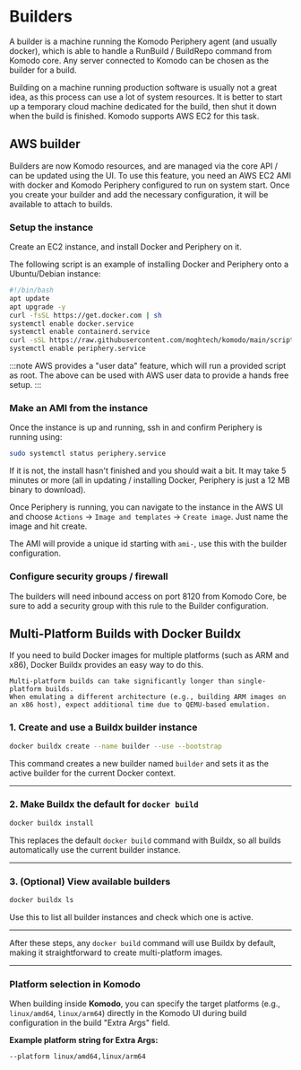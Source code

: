 # Builders

A builder is a machine running the Komodo Periphery agent (and usually docker), which is able to handle a RunBuild / BuildRepo command from Komodo core. Any server connected to Komodo can be chosen as the builder for a build.

Building on a machine running production software is usually not a great idea, as this process can use a lot of system resources. It is better to start up a temporary cloud machine dedicated for the build, then shut it down when the build is finished. Komodo supports AWS EC2 for this task.

## AWS builder

Builders are now Komodo resources, and are managed via the core API / can be updated using the UI.
To use this feature, you need an AWS EC2 AMI with docker and Komodo Periphery configured to run on system start.
Once you create your builder and add the necessary configuration, it will be available to attach to builds.

### Setup the instance

Create an EC2 instance, and install Docker and Periphery on it.

The following script is an example of installing Docker and Periphery onto a Ubuntu/Debian instance:
```sh
#!/bin/bash
apt update
apt upgrade -y
curl -fsSL https://get.docker.com | sh
systemctl enable docker.service
systemctl enable containerd.service
curl -sSL https://raw.githubusercontent.com/moghtech/komodo/main/scripts/setup-periphery.py | HOME=/root python3
systemctl enable periphery.service
```

:::note
AWS provides a "user data" feature, which will run a provided script as root. The above can be used with AWS user data
to provide a hands free setup.
:::

### Make an AMI from the instance

Once the instance is up and running, ssh in and confirm Periphery is running using: 

```sh
sudo systemctl status periphery.service
```

If it is not, the install hasn't finished and you should wait a bit. It may take 5 minutes or more (all in updating / installing Docker, Periphery is just a 12 MB binary to download).

Once Periphery is running, you can navigate to the instance in the AWS UI and choose `Actions` -> `Image and templates` -> `Create image`. Just name the image and hit create.

The AMI will provide a unique id starting with `ami-`, use this with the builder configuration.

### Configure security groups / firewall
The builders will need inbound access on port 8120 from Komodo Core, be sure to add a security group with this rule to the Builder configuration.

## Multi-Platform Builds with Docker Buildx

If you need to build Docker images for multiple platforms (such as ARM and x86), Docker Buildx provides an easy way to do this.


    Multi-platform builds can take significantly longer than single-platform builds.  
    When emulating a different architecture (e.g., building ARM images on an x86 host), expect additional time due to QEMU-based emulation.


### 1. Create and use a Buildx builder instance
```sh
docker buildx create --name builder --use --bootstrap
```
This command creates a new builder named `builder` and sets it as the active builder for the current Docker context.

---

### 2. Make Buildx the default for `docker build`
```sh
docker buildx install
```
This replaces the default `docker build` command with Buildx, so all builds automatically use the current builder instance.

---

### 3. (Optional) View available builders
```sh
docker buildx ls
```
Use this to list all builder instances and check which one is active.

---

After these steps, any `docker build` command will use Buildx by default, making it straightforward to create multi-platform images.

---

### Platform selection in Komodo
When building inside **Komodo**, you can specify the target platforms (e.g., `linux/amd64`, `linux/arm64`) directly in the Komodo UI during build configuration in the build "Extra Args" field.   

**Example platform string for Extra Args:**
```
--platform linux/amd64,linux/arm64
```
